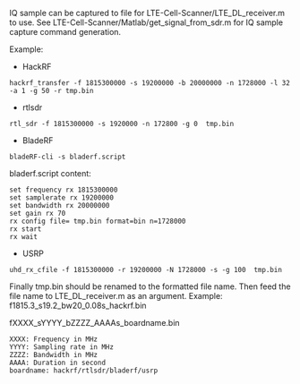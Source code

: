 IQ sample can be captured to file for LTE-Cell-Scanner/LTE_DL_receiver.m to use. See LTE-Cell-Scanner/Matlab/get_signal_from_sdr.m for IQ sample capture command generation.

Example:

- HackRF
```
hackrf_transfer -f 1815300000 -s 19200000 -b 20000000 -n 1728000 -l 32 -a 1 -g 50 -r tmp.bin
```

- rtlsdr
```
rtl_sdr -f 1815300000 -s 1920000 -n 172800 -g 0  tmp.bin
```

- BladeRF
```
bladeRF-cli -s bladerf.script
```
bladerf.script content:
```
set frequency rx 1815300000
set samplerate rx 19200000
set bandwidth rx 20000000
set gain rx 70
rx config file= tmp.bin format=bin n=1728000
rx start
rx wait
```

- USRP
```
uhd_rx_cfile -f 1815300000 -r 19200000 -N 1728000 -s -g 100  tmp.bin
```

Finally tmp.bin should be renamed to the formatted file name. Then feed the file name to LTE_DL_receiver.m as an argument. Example: f1815.3_s19.2_bw20_0.08s_hackrf.bin

fXXXX_sYYYY_bZZZZ_AAAAs_boardname.bin
```
XXXX: Frequency in MHz
YYYY: Sampling rate in MHz
ZZZZ: Bandwidth in MHz
AAAA: Duration in second
boardname: hackrf/rtlsdr/bladerf/usrp
```
